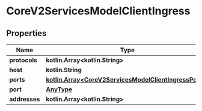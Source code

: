 
# CoreV2ServicesModelClientIngress

## Properties
Name | Type | Description | Notes
------------ | ------------- | ------------- | -------------
**protocols** | **kotlin.Array&lt;kotlin.String&gt;** |  |  [optional]
**host** | **kotlin.String** |  |  [optional]
**ports** | [**kotlin.Array&lt;CoreV2ServicesModelClientIngressPorts&gt;**](CoreV2ServicesModelClientIngressPorts.md) |  |  [optional]
**port** | [**AnyType**](.md) |  |  [optional]
**addresses** | **kotlin.Array&lt;kotlin.String&gt;** |  |  [optional]



